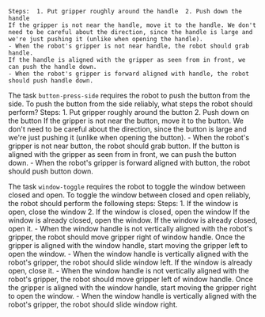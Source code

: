 
    Steps:  1. Put gripper roughly around the handle  2. Push down the handle
    If the gripper is not near the handle, move it to the handle. We don't need to be careful about the direction, since the handle is large and we're just pushing it (unlike when opening the handle).
    - When the robot's gripper is not near handle, the robot should grab handle.
    If the handle is aligned with the gripper as seen from in front, we can push the handle down.
    - When the robot's gripper is forward aligned with handle, the robot should push handle down.

The task `button-press-side` requires the robot to push the button from the side.
To push the button from the side reliably, what steps the robot should perform?
    Steps:  1. Put gripper roughly around the button  2. Push down on the button
    If the gripper is not near the button, move it to the button. We don't need to be careful about the direction, since the button is large and we're just pushing it (unlike when opening the button).
    - When the robot's gripper is not near button, the robot should grab button.
    If the button is aligned with the gripper as seen from in front, we can push the button down.
    - When the robot's gripper is forward aligned with button, the robot should push button down.

The task `window-toggle` requires the robot to toggle the window between closed and open.
To toggle the window between closed and open reliably, the robot should perform the following steps:
    Steps:  1. If the window is open, close the window  2. If the window is closed, open the window
    If the window is already closed, open the window. If the window is already closed, open it.
    - When the window handle is not vertically aligned with the robot's gripper, the robot should move gripper right of window handle.
    Once the gripper is aligned with the window handle, start moving the gripper left to open the window.
    - When the window handle is vertically aligned with the robot's gripper, the robot should slide window left.
    If the window is already open, close it.
    - When the window handle is not vertically aligned with the robot's gripper, the robot should move gripper left of window handle.
    Once the gripper is aligned with the window handle, start moving the gripper right to open the window.
    - When the window handle is vertically aligned with the robot's gripper, the robot should slide window right.
